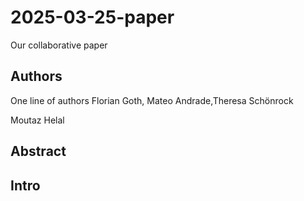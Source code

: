 # 2025-03-25-paper
Our collaborative paper

## Authors
One line of authors
Florian Goth, Mateo Andrade,Theresa Schönrock 







Moutaz Helal

## Abstract

## Intro


